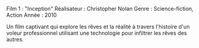 Film 1 : "Inception"
Réalisateur : Christopher Nolan
Genre : Science-fiction, Action
Année : 2010

Un film captivant qui explore les rêves et la réalité à travers l'histoire d'un voleur professionnel utilisant une technologie pour infiltrer les rêves des autres.
